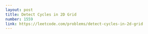 ```yaml
---
layout: post
title: Detect Cycles in 2D Grid
number: 1559
link: https://leetcode.com/problems/detect-cycles-in-2d-grid
---
```

